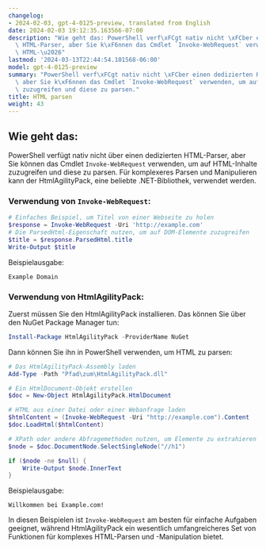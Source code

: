 ```yaml
---
changelog:
- 2024-02-03, gpt-4-0125-preview, translated from English
date: 2024-02-03 19:12:35.163566-07:00
description: "Wie geht das: PowerShell verf\xFCgt nativ nicht \xFCber einen dedizierten\
  \ HTML-Parser, aber Sie k\xF6nnen das Cmdlet `Invoke-WebRequest` verwenden, um auf\
  \ HTML-\u2026"
lastmod: '2024-03-13T22:44:54.101568-06:00'
model: gpt-4-0125-preview
summary: "PowerShell verf\xFCgt nativ nicht \xFCber einen dedizierten HTML-Parser,\
  \ aber Sie k\xF6nnen das Cmdlet `Invoke-WebRequest` verwenden, um auf HTML-Inhalte\
  \ zuzugreifen und diese zu parsen."
title: HTML parsen
weight: 43
---
```


## Wie geht das:
PowerShell verfügt nativ nicht über einen dedizierten HTML-Parser, aber Sie können das Cmdlet `Invoke-WebRequest` verwenden, um auf HTML-Inhalte zuzugreifen und diese zu parsen. Für komplexeres Parsen und Manipulieren kann der HtmlAgilityPack, eine beliebte .NET-Bibliothek, verwendet werden.

### Verwendung von `Invoke-WebRequest`:
```powershell
# Einfaches Beispiel, um Titel von einer Webseite zu holen
$response = Invoke-WebRequest -Uri 'http://example.com'
# Die ParsedHtml-Eigenschaft nutzen, um auf DOM-Elemente zuzugreifen
$title = $response.ParsedHtml.title
Write-Output $title
```

Beispielausgabe:

```
Example Domain
```

### Verwendung von HtmlAgilityPack:
Zuerst müssen Sie den HtmlAgilityPack installieren. Das können Sie über den NuGet Package Manager tun:

```powershell
Install-Package HtmlAgilityPack -ProviderName NuGet
```

Dann können Sie ihn in PowerShell verwenden, um HTML zu parsen:

```powershell
# Das HtmlAgilityPack-Assembly laden
Add-Type -Path "Pfad\zum\HtmlAgilityPack.dll"

# Ein HtmlDocument-Objekt erstellen
$doc = New-Object HtmlAgilityPack.HtmlDocument

# HTML aus einer Datei oder einer Webanfrage laden
$htmlContent = (Invoke-WebRequest -Uri "http://example.com").Content
$doc.LoadHtml($htmlContent)

# XPath oder andere Abfragemethoden nutzen, um Elemente zu extrahieren
$node = $doc.DocumentNode.SelectSingleNode("//h1")

if ($node -ne $null) {
    Write-Output $node.InnerText
}
```

Beispielausgabe:

```
Willkommen bei Example.com!
```

In diesen Beispielen ist `Invoke-WebRequest` am besten für einfache Aufgaben geeignet, während HtmlAgilityPack ein wesentlich umfangreicheres Set von Funktionen für komplexes HTML-Parsen und -Manipulation bietet.
